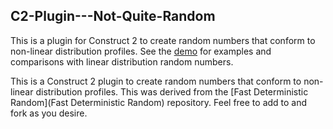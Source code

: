 ## C2-Plugin---Not-Quite-Random

This is a plugin for Construct 2 to create random numbers that conform to non-linear distribution profiles.  See the [demo](https://colludium.github.io/C2-Plugin-Demo---Not-Quite-Random/) for examples and comparisons with linear distribution random numbers.  

This is a Construct 2 plugin to create random numbers that conform to non-linear distribution profiles.  This was derived from the [Fast Deterministic Random](Fast Deterministic Random) repository. Feel free to add to and fork as you desire.
